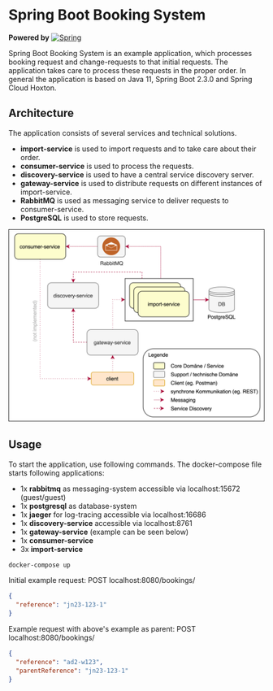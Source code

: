 # Spring Boot Booking System
**Powered by** 
<a href="https://spring.io">
<img src="https://spring.io/images/spring-logo-9146a4d3298760c2e7e49595184e1975.svg" alt="Spring" width="90px">
</a>

Spring Boot Booking System is an example application, which processes booking request and change-requests to that initial requests.
The application takes care to process these requests in the proper order.
In general the application is based on Java 11, Spring Boot 2.3.0 and Spring Cloud Hoxton.

## Architecture

The application consists of several services and technical solutions.
- **import-service** is used to import requests and to take care about their order.
- **consumer-service** is used to process the requests.
- **discovery-service** is used to have a central service discovery server.
- **gateway-service** is used to distribute requests on different instances of import-service.
- **RabbitMQ** is used as messaging service to deliver requests to consumer-service.
- **PostgreSQL** is used to store requests.

<img src="https://github.com/lhaidacher/spring-boot-booking-system/blob/master/files/images/architecture.png?raw=true" alt="Architecture" width="600px">

## Usage
To start the application, use following commands. The docker-compose file starts following applications:
- 1x **rabbitmq** as messaging-system accessible via localhost:15672 (guest/guest)
- 1x **postgresql** as database-system
- 1x **jaeger** for log-tracing accessible via localhost:16686
- 1x **discovery-service** accessible via localhost:8761
- 1x **gateway-service** (example can be seen below)
- 1x **consumer-service**
- 3x **import-service**

```bat
docker-compose up
```

Initial example request: POST localhost:8080/bookings/

```json
{
  "reference": "jn23-123-1"
}
```

Example request with above's example as parent: POST localhost:8080/bookings/

```json
{
  "reference": "ad2-w123",
  "parentReference": "jn23-123-1"
}
```
